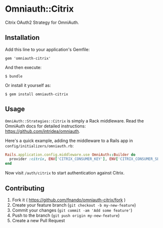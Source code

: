 # Omniauth::Citrix

Citrix OAuth2 Strategy for OmniAuth.

## Installation

Add this line to your application's Gemfile:

    gem 'omniauth-citrix'

And then execute:

    $ bundle

Or install it yourself as:

    $ gem install omniauth-citrix

## Usage

`OmniAuth::Strategies::Citrix` is simply a Rack middleware. Read the OmniAuth docs for detailed instructions: <https://github.com/intridea/omniauth>.

Here's a quick example, adding the middleware to a Rails app in `config/initializers/omniauth.rb`:

```ruby
Rails.application.config.middleware.use OmniAuth::Builder do
  provider :citrix, ENV['CITRIX_CONSUMER_KEY'], ENV['CITRIX_CONSUMER_SECRET']
end
```

Now visit `/auth/citrix` to start authentication against Citrix.

## Contributing

1. Fork it ( https://github.com/fnando/omniauth-citrix/fork )
2. Create your feature branch (`git checkout -b my-new-feature`)
3. Commit your changes (`git commit -am 'Add some feature'`)
4. Push to the branch (`git push origin my-new-feature`)
5. Create a new Pull Request
